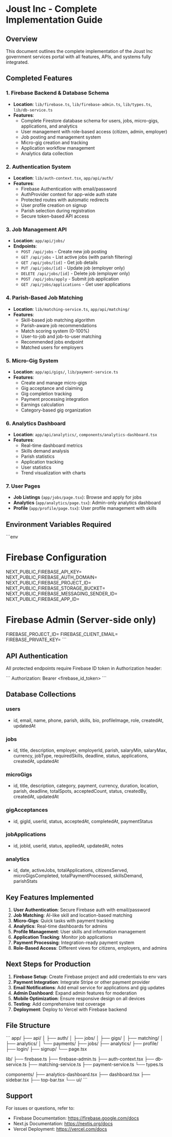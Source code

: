 # Joust Inc - Complete Implementation Guide

## Overview
This document outlines the complete implementation of the Joust Inc government services portal with all features, APIs, and systems fully integrated.

## Completed Features

### 1. Firebase Backend & Database Schema
- **Location**: `lib/firebase.ts`, `lib/firebase-admin.ts`, `lib/types.ts`, `lib/db-service.ts`
- **Features**:
  - Complete Firestore database schema for users, jobs, micro-gigs, applications, and analytics
  - User management with role-based access (citizen, admin, employer)
  - Job posting and management system
  - Micro-gig creation and tracking
  - Application workflow management
  - Analytics data collection

### 2. Authentication System
- **Location**: `lib/auth-context.tsx`, `app/api/auth/`
- **Features**:
  - Firebase Authentication with email/password
  - AuthProvider context for app-wide auth state
  - Protected routes with automatic redirects
  - User profile creation on signup
  - Parish selection during registration
  - Secure token-based API access

### 3. Job Management API
- **Location**: `app/api/jobs/`
- **Endpoints**:
  - `POST /api/jobs` - Create new job posting
  - `GET /api/jobs` - List active jobs (with parish filtering)
  - `GET /api/jobs/[id]` - Get job details
  - `PUT /api/jobs/[id]` - Update job (employer only)
  - `DELETE /api/jobs/[id]` - Delete job (employer only)
  - `POST /api/jobs/apply` - Submit job application
  - `GET /api/jobs/applications` - Get user applications

### 4. Parish-Based Job Matching
- **Location**: `lib/matching-service.ts`, `app/api/matching/`
- **Features**:
  - Skill-based job matching algorithm
  - Parish-aware job recommendations
  - Match scoring system (0-100%)
  - User-to-job and job-to-user matching
  - Recommended jobs endpoint
  - Matched users for employers

### 5. Micro-Gig System
- **Location**: `app/api/gigs/`, `lib/payment-service.ts`
- **Features**:
  - Create and manage micro-gigs
  - Gig acceptance and claiming
  - Gig completion tracking
  - Payment processing integration
  - Earnings calculation
  - Category-based gig organization

### 6. Analytics Dashboard
- **Location**: `app/api/analytics/`, `components/analytics-dashboard.tsx`
- **Features**:
  - Real-time dashboard metrics
  - Skills demand analysis
  - Parish statistics
  - Application tracking
  - User statistics
  - Trend visualization with charts

### 7. User Pages
- **Job Listings** (`app/jobs/page.tsx`): Browse and apply for jobs
- **Analytics** (`app/analytics/page.tsx`): Admin-only analytics dashboard
- **Profile** (`app/profile/page.tsx`): User profile management with skills

## Environment Variables Required

\`\`\`env
# Firebase Configuration
NEXT_PUBLIC_FIREBASE_API_KEY=
NEXT_PUBLIC_FIREBASE_AUTH_DOMAIN=
NEXT_PUBLIC_FIREBASE_PROJECT_ID=
NEXT_PUBLIC_FIREBASE_STORAGE_BUCKET=
NEXT_PUBLIC_FIREBASE_MESSAGING_SENDER_ID=
NEXT_PUBLIC_FIREBASE_APP_ID=

# Firebase Admin (Server-side only)
FIREBASE_PROJECT_ID=
FIREBASE_CLIENT_EMAIL=
FIREBASE_PRIVATE_KEY=
\`\`\`

## API Authentication

All protected endpoints require Firebase ID token in Authorization header:

\`\`\`
Authorization: Bearer <firebase_id_token>
\`\`\`

## Database Collections

### users
- id, email, name, phone, parish, skills, bio, profileImage, role, createdAt, updatedAt

### jobs
- id, title, description, employer, employerId, parish, salaryMin, salaryMax, currency, jobType, requiredSkills, deadline, status, applications, createdAt, updatedAt

### microGigs
- id, title, description, category, payment, currency, duration, location, parish, deadline, totalSpots, acceptedCount, status, createdBy, createdAt, updatedAt

### gigAcceptances
- id, gigId, userId, status, acceptedAt, completedAt, paymentStatus

### jobApplications
- id, jobId, userId, status, appliedAt, updatedAt, notes

### analytics
- id, date, activeJobs, totalApplications, citizensServed, microGigsCompleted, totalPaymentProcessed, skillsDemand, parishStats

## Key Features Implemented

1. **User Authentication**: Secure Firebase auth with email/password
2. **Job Matching**: AI-like skill and location-based matching
3. **Micro-Gigs**: Quick tasks with payment tracking
4. **Analytics**: Real-time dashboards for admins
5. **Profile Management**: User skills and information management
6. **Application Tracking**: Monitor job applications
7. **Payment Processing**: Integration-ready payment system
8. **Role-Based Access**: Different views for citizens, employers, and admins

## Next Steps for Production

1. **Firebase Setup**: Create Firebase project and add credentials to env vars
2. **Payment Integration**: Integrate Stripe or other payment provider
3. **Email Notifications**: Add email service for applications and gig updates
4. **Admin Dashboard**: Expand admin features for moderation
5. **Mobile Optimization**: Ensure responsive design on all devices
6. **Testing**: Add comprehensive test coverage
7. **Deployment**: Deploy to Vercel with Firebase backend

## File Structure

\`\`\`
app/
├── api/
│   ├── auth/
│   ├── jobs/
│   ├── gigs/
│   ├── matching/
│   ├── analytics/
│   └── payments/
├── jobs/
├── analytics/
├── profile/
├── login/
├── signup/
└── page.tsx

lib/
├── firebase.ts
├── firebase-admin.ts
├── auth-context.tsx
├── db-service.ts
├── matching-service.ts
├── payment-service.ts
└── types.ts

components/
├── analytics-dashboard.tsx
├── dashboard.tsx
├── sidebar.tsx
├── top-bar.tsx
└── ui/
\`\`\`

## Support

For issues or questions, refer to:
- Firebase Documentation: https://firebase.google.com/docs
- Next.js Documentation: https://nextjs.org/docs
- Vercel Deployment: https://vercel.com/docs

